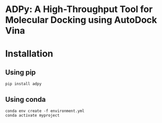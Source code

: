 # ADPy: A High-Throughput Tool for Molecular Docking using AutoDock Vina

# Installation

## Using pip

```
pip install adpy
```

## Using conda

```
conda env create -f environment.yml
conda activate myproject
```
